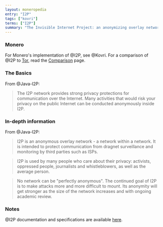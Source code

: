```yaml
---
layout: moneropedia
entry: "I2P"
tags: ["kovri"]
terms: ["I2P"]
summary: "The Invisible Internet Project: an anonymizing overlay network"
---
```


### Monero

For Monero's implementation of @I2P, see @Kovri. For a comparison of @I2P to [Tor](https://torproject.org/), read the [Comparison](https://geti2p.net/en/comparison/tor) page.

### The Basics

From @Java-I2P:

>The I2P network provides strong privacy protections for communication over the Internet. Many activities that would risk your privacy on the public Internet can be conducted anonymously inside I2P.

### In-depth information

From @Java-I2P:

>I2P is an anonymous overlay network - a network within a network. It is intended to protect communication from dragnet surveillance and monitoring by third parties such as ISPs.

>I2P is used by many people who care about their privacy: activists, oppressed people, journalists and whistleblowers, as well as the average person.

>No network can be "perfectly anonymous". The continued goal of I2P is to make attacks more and more difficult to mount. Its anonymity will get stronger as the size of the network increases and with ongoing academic review.

### Notes

@I2P documentation and specifications are available [here](https://geti2p.net/docs/).
